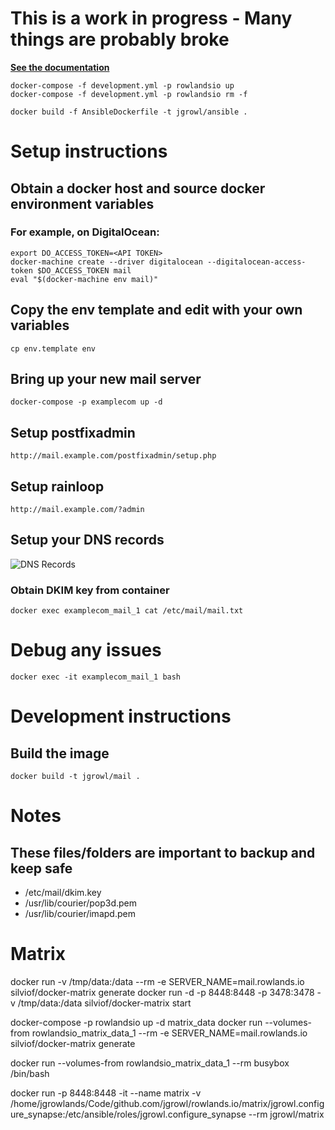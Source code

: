 # This is a work in progress - Many things are probably broke

**[See the documentation](docs/README.md)**

    docker-compose -f development.yml -p rowlandsio up
    docker-compose -f development.yml -p rowlandsio rm -f

    docker build -f AnsibleDockerfile -t jgrowl/ansible .

# Setup instructions


## Obtain a docker host and source docker environment variables

### For example, on DigitalOcean:

    export DO_ACCESS_TOKEN=<API TOKEN>
    docker-machine create --driver digitalocean --digitalocean-access-token $DO_ACCESS_TOKEN mail
    eval "$(docker-machine env mail)"

## Copy the env template and edit with your own variables

`cp env.template env`

## Bring up your new mail server

`docker-compose -p examplecom up -d`

## Setup postfixadmin

`http://mail.example.com/postfixadmin/setup.php`

## Setup rainloop

`http://mail.example.com/?admin`

## Setup your DNS records

![DNS Records](images/mail-dns-records.png "dns-records")

### Obtain DKIM key from container

`docker exec examplecom_mail_1 cat /etc/mail/mail.txt`

# Debug any issues

`docker exec -it examplecom_mail_1 bash`

# Development instructions

## Build the image

`docker build -t jgrowl/mail .`

# Notes

## These files/folders are important to backup and keep safe

- /etc/mail/dkim.key
- /usr/lib/courier/pop3d.pem
- /usr/lib/courier/imapd.pem

# Matrix
docker run -v /tmp/data:/data --rm -e SERVER_NAME=mail.rowlands.io silviof/docker-matrix generate
docker run -d -p 8448:8448 -p 3478:3478 -v /tmp/data:/data silviof/docker-matrix start


docker-compose -p rowlandsio up -d matrix_data
docker run --volumes-from rowlandsio_matrix_data_1 --rm -e SERVER_NAME=mail.rowlands.io silviof/docker-matrix generate

docker run --volumes-from rowlandsio_matrix_data_1 --rm busybox /bin/bash


docker run -p 8448:8448 -it --name matrix -v /home/jgrowlands/Code/github.com/jgrowl/rowlands.io/matrix/jgrowl.configure_synapse:/etc/ansible/roles/jgrowl.configure_synapse --rm jgrowl/matrix


